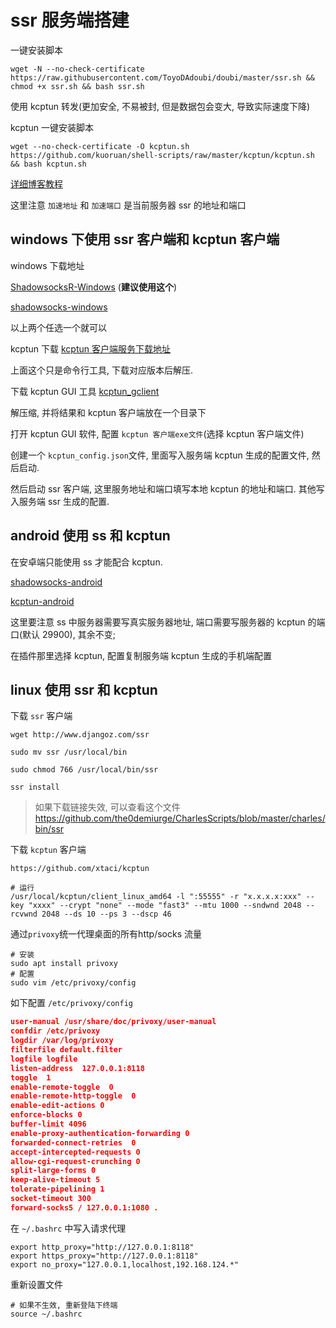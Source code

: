 # ssr 服务端搭建

一键安装脚本

```shell
wget -N --no-check-certificate https://raw.githubusercontent.com/ToyoDAdoubi/doubi/master/ssr.sh && chmod +x ssr.sh && bash ssr.sh
```

使用 kcptun 转发(更加安全, 不易被封, 但是数据包会变大, 导致实际速度下降)

kcptun 一键安装脚本

```shell
wget --no-check-certificate -O kcptun.sh https://github.com/kuoruan/shell-scripts/raw/master/kcptun/kcptun.sh && bash kcptun.sh
```

[详细博客教程](https://visoon0012.github.io/2017/Shadowsocks/Ubuntu%E4%BD%BF%E7%94%A8KCPTUN%E4%B8%BASS%E5%8A%A0%E9%80%9F/)

这里注意 `加速地址` 和 `加速端口` 是当前服务器 ssr 的地址和端口

## windows 下使用 ssr 客户端和 kcptun 客户端

windows 下载地址

[ShadowsocksR-Windows](https://github.com/HMBSbige/ShadowsocksR-Windows) (**建议使用这个**)

[shadowsocks-windows](https://github.com/shadowsocks/shadowsocks-windows)

以上两个任选一个就可以

kcptun 下载
[kcptun 客户端服务下载地址](https://github.com/xtaci/kcptun)

上面这个只是命令行工具, 下载对应版本后解压.

下载 kcptun GUI 工具
[kcptun_gclient](https://github.com/dfdragon/kcptun_gclient)

解压缩, 并将结果和 kcptun 客户端放在一个目录下

打开 kcptun GUI 软件, 配置 `kcptun 客户端exe文件`(选择 kcptun 客户端文件)

创建一个 `kcptun_config.json`文件, 里面写入服务端 kcptun 生成的配置文件, 然后启动.

然后启动 ssr 客户端, 这里服务地址和端口填写本地 kcptun 的地址和端口. 其他写入服务端 ssr 生成的配置.

## android 使用 ss 和 kcptun

在安卓端只能使用 ss 才能配合 kcptun.

[shadowsocks-android](https://github.com/shadowsocks/shadowsocks-android)

[kcptun-android](https://github.com/shadowsocks/kcptun-android/releases)

这里要注意 ss 中服务器需要写真实服务器地址, 端口需要写服务器的 kcptun 的端口(默认 29900), 其余不变;

在插件那里选择 kcptun, 配置复制服务端 kcptun 生成的手机端配置

## linux 使用 ssr 和 kcptun

下载 `ssr` 客户端

```shell
wget http://www.djangoz.com/ssr

sudo mv ssr /usr/local/bin

sudo chmod 766 /usr/local/bin/ssr

ssr install
```

> 如果下载链接失效, 可以查看这个文件 https://github.com/the0demiurge/CharlesScripts/blob/master/charles/bin/ssr

下载 `kcptun` 客户端

`https://github.com/xtaci/kcptun`

```shell
# 运行
/usr/local/kcptun/client_linux_amd64 -l ":55555" -r "x.x.x.x:xxx" --key "xxxx" --crypt "none" --mode "fast3" --mtu 1000 --sndwnd 2048 --rcvwnd 2048 --ds 10 --ps 3 --dscp 46
```


通过`privoxy`统一代理桌面的所有http/socks 流量
```shell
# 安装
sudo apt install privoxy
# 配置
sudo vim /etc/privoxy/config
```

如下配置 `/etc/privoxy/config`
```json
user-manual /usr/share/doc/privoxy/user-manual
confdir /etc/privoxy
logdir /var/log/privoxy
filterfile default.filter
logfile logfile
listen-address  127.0.0.1:8118
toggle  1
enable-remote-toggle  0
enable-remote-http-toggle  0
enable-edit-actions 0
enforce-blocks 0
buffer-limit 4096
enable-proxy-authentication-forwarding 0
forwarded-connect-retries  0
accept-intercepted-requests 0
allow-cgi-request-crunching 0
split-large-forms 0
keep-alive-timeout 5
tolerate-pipelining 1
socket-timeout 300
forward-socks5 / 127.0.0.1:1080 .
```

在 `~/.bashrc` 中写入请求代理
```shell
export http_proxy="http://127.0.0.1:8118"
export https_proxy="http://127.0.0.1:8118"
export no_proxy="127.0.0.1,localhost,192.168.124.*"
```

重新设置文件
```shell
# 如果不生效, 重新登陆下终端
source ~/.bashrc
```

